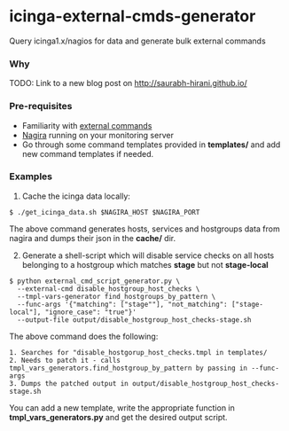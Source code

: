 # icinga-external-cmds-generator

Query icinga1.x/nagios for data and generate bulk external commands

### Why

TODO: Link to a new blog post on http://saurabh-hirani.github.io/

### Pre-requisites

* Familiarity with [external commands](http://docs.icinga.org/latest/en/extcommands2.html)
* [Nagira](https://github.com/dmytro/nagira) running on your monitoring server
* Go through some command templates provided in **templates/** and add new
  command templates if needed.

### Examples

1. Cache the icinga data locally:

```
$ ./get_icinga_data.sh $NAGIRA_HOST $NAGIRA_PORT
```

The above command generates hosts, services and hostgroups data from nagira and 
dumps their json in the **cache/** dir.

2. Generate a shell-script which will disable service checks on all hosts belonging
to a hostgroup which matches **stage** but not **stage-local**

```
$ python external_cmd_script_generator.py \
  --external-cmd disable_hostgroup_host_checks \
  --tmpl-vars-generator find_hostgroups_by_pattern \
  --func-args '{"matching": ["stage""], "not_matching": ["stage-local"], "ignore_case": "true"}'
  --output-file output/disable_hostgroup_host_checks-stage.sh
```

The above command does the following:

    1. Searches for "disable_hostgorup_host_checks.tmpl in templates/
    2. Needs to patch it - calls tmpl_vars_generators.find_hostgroup_by_pattern by passing in --func-args
    3. Dumps the patched output in output/disable_hostgroup_host_checks-stage.sh

You can add a new template, write the appropriate function in **tmpl_vars_generators.py**
and get the desired output script.

